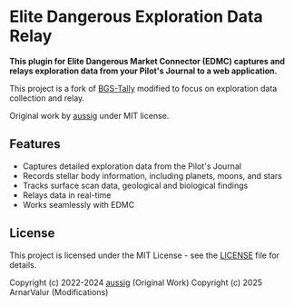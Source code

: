 # Elite Dangerous Exploration Data Relay

**This plugin for Elite Dangerous Market Connector (EDMC) captures and relays exploration data from your Pilot's Journal to a web application.**

This project is a fork of [BGS-Tally](https://github.com/aussig/BGS-Tally) modified to focus on exploration data collection and relay.

Original work by [aussig](https://github.com/aussig) under MIT license.

## Features

- Captures detailed exploration data from the Pilot's Journal
- Records stellar body information, including planets, moons, and stars
- Tracks surface scan data, geological and biological findings
- Relays data in real-time
- Works seamlessly with EDMC

## License

This project is licensed under the MIT License - see the [LICENSE](LICENSE) file for details.

Copyright (c) 2022-2024 [aussig](https://github.com/aussig) (Original Work)
Copyright (c) 2025 ArnarValur (Modifications)

